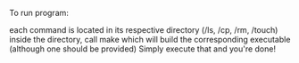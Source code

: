 To run program:

each command is located in its respective directory (/ls, /cp, /rm, /touch)
inside the directory, call make which will build the corresponding executable (although one should be provided)
Simply execute that and you're done!
